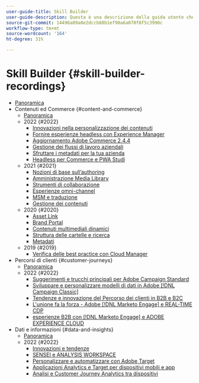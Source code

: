 ```yaml
---
user-guide-title: Skill Builder
user-guide-description: Questa è una descrizione della guida utente che verrà visualizzata nella pagina di destinazione.
source-git-commit: 14496a09a0e2dccb88b1ef90a6a070f8f5c3990c
workflow-type: tm+mt
source-wordcount: '164'
ht-degree: 31%

---
```



# Skill Builder {#skill-builder-recordings}

+ [Panoramica](overview.md)
+ Contenuti ed Commerce {#content-and-commerce}
   + [Panoramica](content-and-commerce/overview.md)
   + 2022 {#2022}
      + [Innovazioni nella personalizzazione dei contenuti](content-and-commerce/2022/content-perosonalization.md)
      + [Fornire esperienze headless con Experience Manager](content-and-commerce/2022/headless.md)
      + [Aggiornamento Adobe Commerce 2.4.4](content-and-commerce/2022/commerce-upgrade.md)
      + [Gestione dei flussi di lavoro aziendali](content-and-commerce/2022/workflow.md)
      + [Sfruttare i metadati per la tua azienda](content-and-commerce/2022/metadata.md)
      + [Headless per Commerce e PWA Studi](content-and-commerce/2022/headless-pwa.md)
   + 2021 {#2021}
      + [Nozioni di base sull’authoring](content-and-commerce/2021/authoring-fundamentals.md)
      + [Amministrazione Media Library](content-and-commerce/2021/media-library-administration.md)
      + [Strumenti di collaborazione](content-and-commerce/2021/collaboration-tools.md)
      + [Esperienze omni-channel](content-and-commerce/2021/omnichannel-experiences.md)
      + [MSM e traduzione](content-and-commerce/2021/multi-site-management-web-translation.md)
      + [Gestione dei contenuti](content-and-commerce/2021/traditional-headless-content-management.md)
   + 2020 {#2020}
      + [Asset Link](content-and-commerce/2020/asset-link.md)
      + [Brand Portal](content-and-commerce/2020/brand-portal.md)
      + [Contenuti multimediali dinamici](content-and-commerce/2020/dynamic-media.md)
      + [Struttura delle cartelle e ricerca](content-and-commerce/2020/folder-structure-search.md)
      + [Metadati](content-and-commerce/2020/metadata.md)
   + 2019 {#2019}
      + [Verifica delle best practice con Cloud Manager](content-and-commerce/2019/cloud-manager-testing.md)
+ Percorsi di clienti {#customer-journeys}
   + [Panoramica](customer-journeys/overview.md)
   + 2022 {#2022}
      + [Suggerimenti e trucchi principali per Adobe Campaign Standard](customer-journeys/2022/tips-and-tricks.md)
      + [Sviluppare e personalizzare modelli di dati in Adobe [!DNL Campaign Classic]](customer-journeys/2022/data-models.md)
      + [Tendenze e innovazione del Percorso dei clienti in B2B e B2C](customer-journeys/2022/keynote.md)
      + [L&#39;unione fa la forza - Adobe [!DNL Marketo Engage] e REAL-TIME CDP](customer-journeys/2022/b2b-campaigns.md)
      + [esperienze B2B con [!DNL Marketo Engage] e ADOBE EXPERIENCE CLOUD](customer-journeys/2022/b2b-experiences.md)
+ Dati e informazioni {#data-and-insights}
   + [Panoramica](data-and-insights/overview.md)
   + 2022 {#2022}
      + [Innovazioni e tendenze](data-and-insights/2022/innovations.md)
      + [SENSEI e ANALYSIS WORKSPACE](data-and-insights/2022/sensei.md)
      + [Personalizzare e automatizzare con Adobe Target](data-and-insights/2022/personalize.md)
      + [Applicazioni Analytics e Target per dispositivi mobili e app](data-and-insights/2022/mobile-and-apps.md)
      + [Analisi e Customer Journey Analytics tra dispositivi](data-and-insights/2022/cross-device-analytics.md)

<!--    + [Adobe Campaign Classic V7 vs V8](customer-journeys/2022/classic-v7-vs-v8.md) -->
